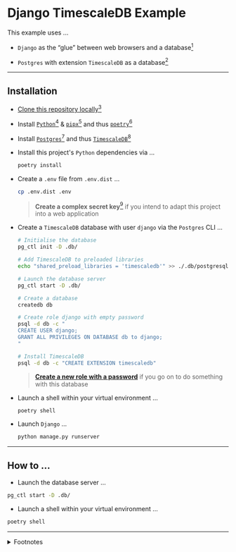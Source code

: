 # Django TimescaleDB Example

This example uses ...

- `Django` as the “glue” between web browsers and a database[^DJANGO]

- `Postgres` with extension `TimescaleDB` as a database[^TIMESCALEDB]


---


## Installation

- [Clone this repository locally](https://docs.github.com/en/repositories/creating-and-managing-repositories/cloning-a-repository)[^GITHUB]

- Install [`Python`](https://www.python.org/)[^PYTHON] & [`pipx`](https://github.com/pypa/pipx)[^PIPX] and thus [`poetry`](https://github.com/python-poetry/poetry)[^POETRY]

- Install [`Postgres`](https://www.postgresql.org/)[^POSTGRES] and thus [`TimescaleDB`](https://www.timescale.com/)[^POSTGRES]

- Install this project's `Python` dependencies via ...

    ```sh
    poetry install
    ```

- Create a `.env` file from `.env.dist` ...

    ```sh
    cp .env.dist .env
    ```

    > **Create a complex secret key**[^SECRET_KEY] if you intend to adapt this project into a web application

- Create a `TimescaleDB` database with user `django` via the `Postgres` CLI ...

    ```sh
    # Initialise the database
    pg_ctl init -D .db/

    # Add TimescaleDB to preloaded libraries
    echo "shared_preload_libraries = 'timescaledb'" >> ./.db/postgresql.conf 

    # Launch the database server 
    pg_ctl start -D .db/

    # Create a database
    createdb db

    # Create role django with empty password
    psql -d db -c "
    CREATE USER django;
    GRANT ALL PRIVILEGES ON DATABASE db to django;
    "

    # Install TimescaleDB
    psql -d db -c "CREATE EXTENSION timescaledb"
    ```

    > [**Create a new role with a password**](https://www.postgresql.org/docs/current/database-roles.html) if you go on to do something with this database

- Launch a shell within your virtual environment ...

    ```sh
    poetry shell
    ```

- Launch `Django` ...

    ```sh
    python manage.py runserver
    ```

---


## How to ...

- Launch the database server ...

```sh
pg_ctl start -D .db/
```

- Launch a shell within your virtual environment ...

```sh
poetry shell
```


---


<details>
<summary>Footnotes</summary>

[^DJANGO]: To display a web page it asks a database for the data it needs to render files that the browser interprets (HTML, CSS & JavaScript) so it can display a user interface

[^GITHUB]:

    I use [`git clone`](https://git-scm.com/) ...

    ```sh
    git clone git@github.com:rdmolony/rdmolony.github.io.git
    ```

    ... since I prefer to [authenticate with `GitHub` via `SSH`](https://docs.github.com/en/authentication/connecting-to-github-with-ssh)

[^PIPX]: I use [`nix`](https://github.com/DeterminateSystems/nix-installer) ...

    ```sh
    nix profile install nixpkgs#pipx
    ``` 

    Why not use `pip`?  `Python` ships with `pip` which installs dependencies "globally" which means that you can't easily install the same 3rd party library twice

[^POETRY]: I use `pipx` ...

    ```sh
    pipx install poetry
    ```

[^PYTHON]: I use [`nix`](https://github.com/DeterminateSystems/nix-installer) ...

    ```sh
    nix profile install nixpkgs#python3
    ```

[^POSTGRES]: I use [`nix`](https://github.com/DeterminateSystems/nix-installer) ...

    ```sh
    nix profile install --impure --expr 'with import <nixpkgs> {}; pkgs.postgresql.withPackages   (p: [ p.timescaledb ])'
    ```

[^SECRET_KEY]: Generate a `SECRET_KEY` ...

    ```sh
    poetry run python -c "
    from django.core.management.utils import get_random_secret_key
    print(get_random_secret_key())
    "
    ```

    ... & copy it into `.env`

[^TIMESCALEDB]: `TimescaleDB` is an extension to the `Postgres` database which grants it timeseries capabilities.  `Postgres` wasn't designed to handle timeseries workloads in which data is infrequently inserted and frequently queried in bulk.  `TimescaleDB` adapts `Postgres` via "hypertables" which enable compression of many rows into "chunks" which are indexed by timestamps.  Consequently,  queries on ranges of timestamps are faster since `Postgres` can search "chunks" instead of rows & storage is cheaper.  By compressing, `TimescaleDB` trades insert performance for query performance.
